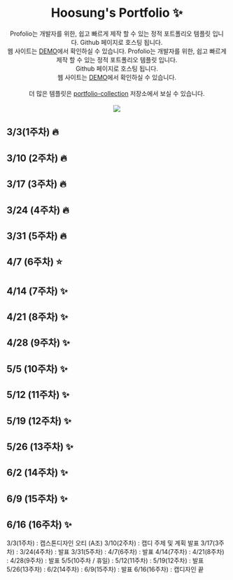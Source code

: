 <p align="center">
  <h1 align="center"> Hoosung's Portfolio ✨</h1>

  <p align="center">
Profolio는 개발자를 위한, 쉽고 빠르게 제작 할 수 있는  정적 포트폴리오 템플릿 입니다. Github 페이지로 호스팅 됩니다.
    <br/>웹 사이트는 <a href="https://congchu.github.io/web-porfolio/">DEMO</a>에서 확인하실 수 있습니다.
Profolio는 개발자를 위한, 쉽고 빠르게 제작 할 수 있는 정적 포트폴리오 템플릿 입니다. <br/>Github 페이지로 호스팅 됩니다. <br/>웹 사이트는 <a href="https://congchu.github.io/web-porfolio/">DEMO</a>에서 확인하실 수 있습니다.
  <br/>
  <br/> 더 많은 템플릿은 <a href="https://github.com/congchu/portfolio-collection" >portfolio-collection</a> 저장소에서 보실 수 있습니다.
    <br/>
    <br/>
    <img src="https://img.shields.io/badge/-Bootstrap-05122A?style=flat&logo=bootstrap&logoColor=563D7C"/>

  <br/>
  
<p align="center">
  <h2 align="left"> 3/3(1주차) 🔥</h2>

<p align="center">
  <h2 align="left"> 3/10 (2주차) 🔥</h2>
  
<p align="center">
  <h2 align="left"> 3/17 (3주차) 🔥</h2>

<p align="center">
  <h2 align="left"> 3/24 (4주차) 🔥</h2>
  
<p align="center">
  <h2 align="left"> 3/31 (5주차) 🔥</h2>  

<p align="center">
  <h2 align="left"> 4/7 (6주차) ⭐</h2>  

<p align="center">
  <h2 align="left"> 4/14 (7주차) ✨</h2>  

<p align="center">
  <h2 align="left"> 4/21 (8주차) ✨</h2>  

<p align="center">
  <h2 align="left"> 4/28 (9주차) ✨</h2>  

<p align="center">
  <h2 align="left"> 5/5 (10주차) ✨</h2>  

<p align="center">
  <h2 align="left"> 5/12 (11주차) ✨</h2>  

<p align="center">
  <h2 align="left"> 5/19 (12주차) ✨</h2>  

<p align="center">
  <h2 align="left"> 5/26 (13주차) ✨</h2>  

<p align="center">
  <h2 align="left"> 6/2 (14주차) ✨</h2>  

<p align="center">
  <h2 align="left"> 6/9 (15주차) ✨</h2>  
  
<p align="center">
  <h2 align="left"> 6/16 (16주차) ✨</h2>  





3/3(1주차) : 캡스톤디자인 오티 (A조)
3/10(2주차) : 캡디 주제 및 계획 발표
3/17(3주차) :
3/24(4주차) : 발표 
3/31(5주차) :
4/7(6주차) : 발표
4/14(7주차) :
4/21(8주차) : 
4/28(9주차) : 발표
5/5(10주차 / 휴일) :
5/12(11주차) :
5/19(12주차) : 발표
5/26(13주차) :
6/2(14주차) : 
6/9(15주차) : 발표
6/16(16주차) : 캡디자인 끝
